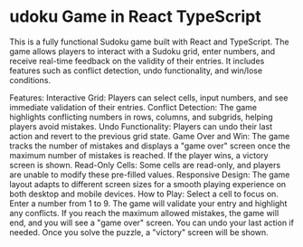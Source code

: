 # udoku Game in React TypeScript
This is a fully functional Sudoku game built with React and TypeScript. The game allows players to interact with a Sudoku grid, enter numbers, and receive real-time feedback on the validity of their entries. It includes features such as conflict detection, undo functionality, and win/lose conditions.

Features:
Interactive Grid: Players can select cells, input numbers, and see immediate validation of their entries.
Conflict Detection: The game highlights conflicting numbers in rows, columns, and subgrids, helping players avoid mistakes.
Undo Functionality: Players can undo their last action and revert to the previous grid state.
Game Over and Win: The game tracks the number of mistakes and displays a "game over" screen once the maximum number of mistakes is reached. If the player wins, a victory screen is shown.
Read-Only Cells: Some cells are read-only, and players are unable to modify these pre-filled values.
Responsive Design: The game layout adapts to different screen sizes for a smooth playing experience on both desktop and mobile devices.
How to Play:
Select a cell to focus on.
Enter a number from 1 to 9.
The game will validate your entry and highlight any conflicts.
If you reach the maximum allowed mistakes, the game will end, and you will see a "game over" screen.
You can undo your last action if needed.
Once you solve the puzzle, a "victory" screen will be shown.
